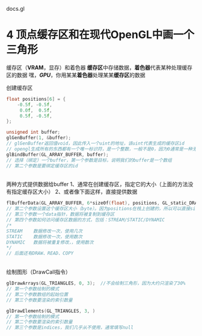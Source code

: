 
docs.gl

# 4 顶点缓存区和在现代OpenGL中画一个三角形
缓存区（**VRAM**，显存）和着色器
**缓存区**中存储数据，**着色器**代表某种处理缓存区的数据
嘿，***GPU***，你用某某**着色器**处理某某**缓存区**的数据<br>

创建缓存区
```c++
float positions[6] = {
    -0.5f, -0.5f,
     0.0f,  0.5f,
     0.5f, -0.5f,
};

unsigned int buffer;
glGenBuffer(1, &buffer);
// glGenBuffer返回值void，因此传入一个uint的地址，该uint代表生成的缓存区id
// opengl生成所有的东西都有一个唯一标识符，是一个整数，一般不是0，因为0通常是一种无效状态（缓存区和着色器也有唯一标识，方便使用）
glBindBuffer(GL_ARRAY_BUFFER, buffer);
// 选择（绑定）一个buffer，第一个参数是目标，说明我们的buffer是一个数组
// 第二个参数是要绑定缓存区的id

```
<br>两种方式提供数据给buffer
1、通常在创建缓存区，指定它的大小（上面的方法没有指定缓存区大小）
2、或者像下面这样，直接提供数据
```c++
flBufferData(GL_ARRAY_BUFFER, 6*size0f(float), positions, GL_static_DRAW);
// 第二个参数设置这个缓存区大小（byte）。因为positions在栈上创建的，所以可以直接sizeof（positions）获取positions大小
// 第三个参数一个data指针，数据将被复制到缓存区
// 第四个参数如何访问缓存区数据的方式，包括：STREAM/STATIC/DYNAMIC
/*
STREAM    数据修改一次，使用几次
STATIC    数据修改一次，使用数次
DYNAMIC   数据将被重复修改，，使用数次
*/
// 后面还有DRAW、READ、COPY
```
<br>绘制图形（DrawCall指令）
```c++
glDrawArrays(GL_TRIANGLES, 0, 3);  //不会绘制三角形，因为大约只渲染了30%
// 第一个参数绘制的模式
// 第二个参数数组的起始位置
// 第三个参数要渲染的索引数量

glDrawElements(GL_TRIANGLES, 3, )
// 第一个参数绘制的模式
// 第二个参数要渲染的索引数量
// 第三个参数是indices，我们几乎从不使用，通常填写null
```
